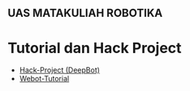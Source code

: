 ## UAS MATAKULIAH ROBOTIKA


# Tutorial dan Hack Project
- [Hack-Project (DeepBot)](https://github.com/pusakamanggala/UAS-Robotika/tree/main/Hacking-Webot-Project)
- [Webot-Tutorial](https://github.com/pusakamanggala/UAS-Robotika/tree/main/Webots-Tutorials)
